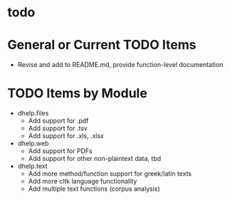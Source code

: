 # todo

# General or Current TODO Items

* Revise and add to README.md, provide function-level documentation

# TODO Items by Module

* dhelp.files
    * Add support for .pdf
    * Add support for .tsv
    * Add support for .xls, .xlsx
* dhelp.web
    * Add support for PDFs
    * Add support for other non-plaintext data, tbd
* dhelp.text
    * Add more method/function support for greek/latin texts
    * Add more cltk language functionality
    * Add multiple text functions (corpus analysis)
